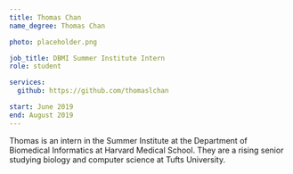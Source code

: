 ```yaml
---
title: Thomas Chan
name_degree: Thomas Chan

photo: placeholder.png

job_title: DBMI Summer Institute Intern
role: student

services:
  github: https://github.com/thomaslchan

start: June 2019
end: August 2019
---
```

Thomas is an intern in the Summer Institute at the Department of Biomedical Informatics at Harvard Medical School. They are a rising senior studying biology and computer science at Tufts University.
